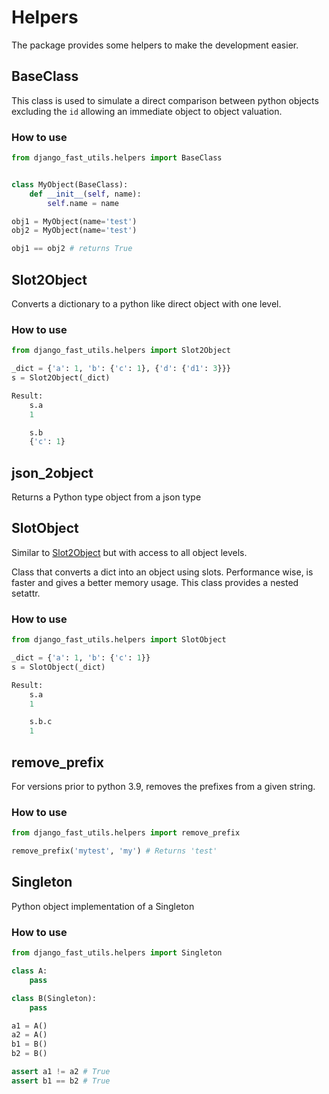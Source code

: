 # Helpers

The package provides some helpers to make the development easier.

## BaseClass

This class is used to simulate a direct comparison between python objects excluding the `id` allowing
an immediate object to object valuation.

### How to use

```python
from django_fast_utils.helpers import BaseClass


class MyObject(BaseClass):
    def __init__(self, name):
        self.name = name

obj1 = MyObject(name='test')
obj2 = MyObject(name='test')

obj1 == obj2 # returns True

```

## Slot2Object

Converts a dictionary to a python like direct object with one level.

### How to use

```python
from django_fast_utils.helpers import Slot2Object

_dict = {'a': 1, 'b': {'c': 1}, {'d': {'d1': 3}}}
s = Slot2Object(_dict)

Result:
    s.a
    1

    s.b
    {'c': 1}

```

## json_2object

Returns a Python type object from a json type

## SlotObject

Similar to [Slot2Object](#slot2object) but with access to all object levels.

Class that converts a dict into an object using slots.
Performance wise, is faster and gives a better memory usage.
This class provides a nested setattr.

### How to use

```python
from django_fast_utils.helpers import SlotObject

_dict = {'a': 1, 'b': {'c': 1}}
s = SlotObject(_dict)

Result:
    s.a
    1

    s.b.c
    1
```

## remove_prefix

For versions prior to python 3.9, removes the prefixes from a given string.

### How to use

```python
from django_fast_utils.helpers import remove_prefix

remove_prefix('mytest', 'my') # Returns 'test'

```

## Singleton

Python object implementation of a Singleton

### How to use

```python
from django_fast_utils.helpers import Singleton

class A:
    pass

class B(Singleton):
    pass

a1 = A()
a2 = A()
b1 = B()
b2 = B()

assert a1 != a2 # True
assert b1 == b2 # True

```
